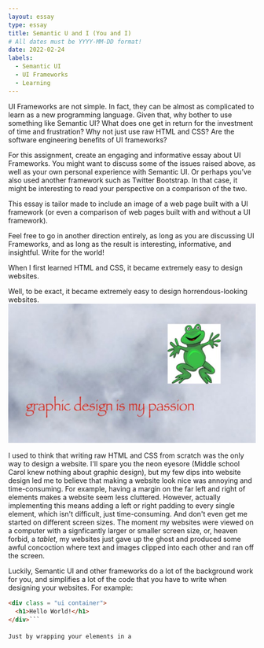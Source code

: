 ```yaml
---
layout: essay
type: essay
title: Semantic U and I (You and I) 
# All dates must be YYYY-MM-DD format!
date: 2022-02-24
labels:
  - Semantic UI
  - UI Frameworks
  - Learning
---
```


UI Frameworks are not simple. In fact, they can be almost as complicated to 
learn as a new programming language. Given that, why bother to use something like Semantic UI? 
What does one get in return for the investment of time and frustration? Why not just use raw HTML and CSS? 
Are the software engineering benefits of UI frameworks?

For this assignment, create an engaging and informative essay about UI Frameworks. 
You might want to discuss some of the issues raised above, as well as your own personal experience with 
Semantic UI. Or perhaps you’ve also used another framework such as Twitter Bootstrap. In that case, 
it might be interesting to read your perspective on a comparison of the two.

This essay is tailor made to include an image of a web page built with a UI framework 
(or even a comparison of web pages built with and without a UI framework).

Feel free to go in another direction entirely, as long as you are discussing UI Frameworks, 
and as long as the result is interesting, informative, and insightful. Write for the world!

When I first learned HTML and CSS, it became extremely easy to design websites. 

Well, to be exact, it became extremely easy to design horrendous-looking websites. 
<img class="ui medium center rounded image" src="../images/graphic_design.jpg">

I used to think that writing raw HTML and CSS from scratch was the only way to design a website. I'll spare you the neon eyesore (Middle school Carol knew nothing about graphic design), but my few dips into website design led me to believe that making a website look nice was annoying and time-consuming. For example, having a margin on the far left and right of elements makes a website seem less cluttered. However, actually implementing this means adding a left or right padding to every single element, which isn't difficult, just time-consuming. And don't even get me started on different screen sizes. The moment my websites were viewed on a computer with a signficantly larger or smaller screen size, or, heaven forbid, a *tablet,* my websites just gave up the ghost and produced some awful concoction where text and images clipped into each other and ran off the screen.

Luckily, Semantic UI and other frameworks do a lot of the background work for you, and simplifies a lot of the code that you have to write when designing your websites. For example:

```HTML
<div class = "ui container">
  <h1>Hello World!</h1>
</div>```

Just by wrapping your elements in a 
